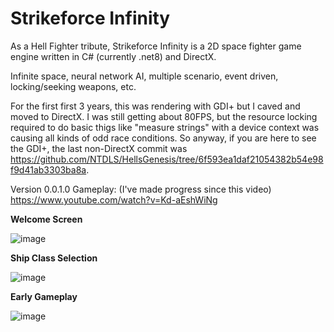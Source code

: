# Strikeforce Infinity
As a Hell Fighter tribute, Strikeforce Infinity is a 2D space fighter game engine written in C# (currently .net8) and DirectX.

Infinite space, neural network AI, multiple scenario, event driven, locking/seeking weapons, etc.

For the first first 3 years, this was rendering with GDI+ but I caved and moved to DirectX. I was still getting about 80FPS, but the resource locking required to do basic thigs like "measure strings" with a device context was causing all kinds of odd race conditions. So anyway, if you are here to see the GDI+, the last non-DirectX commit was https://github.com/NTDLS/HellsGenesis/tree/6f593ea1daf21054382b54e98f9d41ab3303ba8a.

Version 0.0.1.0 Gameplay: (I've made progress since this video)
https://www.youtube.com/watch?v=Kd-aEshWiNg

**Welcome Screen**

![image](https://github.com/NTDLS/StrikeforceInfinity/assets/11428567/c57c3611-9f39-4b21-a1ec-60910d563280)

**Ship Class Selection**

![image](https://github.com/NTDLS/StrikeforceInfinity/assets/11428567/de754036-2e2a-48ff-9ef9-a4f8e7364d98)

**Early Gameplay**

![image](https://github.com/NTDLS/StrikeforceInfinity/assets/11428567/89468ceb-6645-41fb-856d-ad6b732b11bc)

